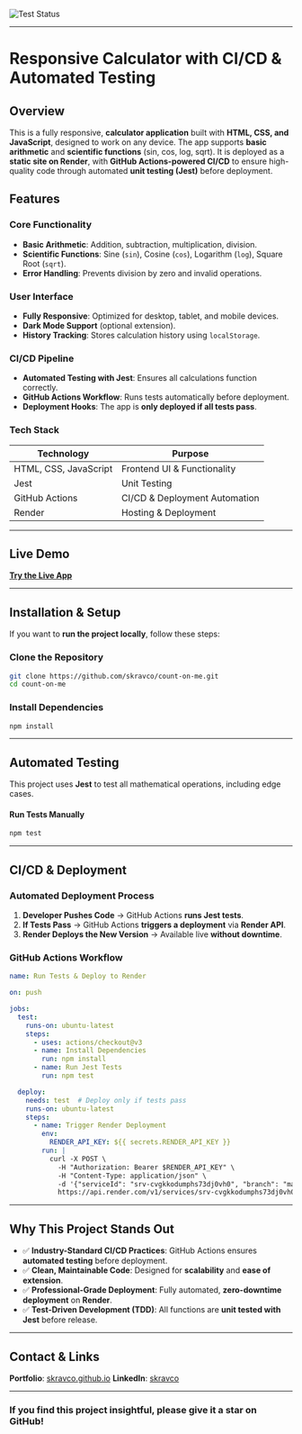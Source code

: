 ![Test Status](https://github.com/skravco/count-on-me/actions/workflows/ci.yml/badge.svg)

---

# **Responsive Calculator with CI/CD & Automated Testing**

## **Overview**
This is a fully responsive, **calculator application** built with **HTML, CSS, and JavaScript**, designed to work on any device. The app supports **basic arithmetic** and **scientific functions** (sin, cos, log, sqrt). It is deployed as a **static site on Render**, with **GitHub Actions-powered CI/CD** to ensure high-quality code through automated **unit testing (Jest)** before deployment.

## **Features**
### **Core Functionality**
- **Basic Arithmetic**: Addition, subtraction, multiplication, division.
- **Scientific Functions**: Sine (`sin`), Cosine (`cos`), Logarithm (`log`), Square Root (`sqrt`).
- **Error Handling**: Prevents division by zero and invalid operations.

### **User Interface**
- **Fully Responsive**: Optimized for desktop, tablet, and mobile devices.
- **Dark Mode Support** (optional extension).
- **History Tracking**: Stores calculation history using `localStorage`.

### **CI/CD Pipeline**
- **Automated Testing with Jest**: Ensures all calculations function correctly.
- **GitHub Actions Workflow**: Runs tests automatically before deployment.
- **Deployment Hooks**: The app is **only deployed if all tests pass**.

### **Tech Stack**
| Technology  | Purpose  |
|-------------|---------|
| HTML, CSS, JavaScript | Frontend UI & Functionality |
| Jest | Unit Testing |
| GitHub Actions | CI/CD & Deployment Automation |
| Render | Hosting & Deployment |

---

## **Live Demo**
**[Try the Live App](https://count-on-me-e727.onrender.com/)**

---

## **Installation & Setup**
If you want to **run the project locally**, follow these steps:

### **Clone the Repository**
```bash
git clone https://github.com/skravco/count-on-me.git 
cd count-on-me
```

### **️Install Dependencies**
```bash
npm install
```
---
## **Automated Testing**
This project uses **Jest** to test all mathematical operations, including edge cases.

#### **Run Tests Manually**
```bash
npm test
```
---

## **CI/CD & Deployment**
### **Automated Deployment Process**
1. **Developer Pushes Code** → GitHub Actions **runs Jest tests**.
2. **If Tests Pass** → GitHub Actions **triggers a deployment** via **Render API**.
3. **Render Deploys the New Version** → Available live **without downtime**.

### **GitHub Actions Workflow**
```yaml
name: Run Tests & Deploy to Render

on: push

jobs:
  test:
    runs-on: ubuntu-latest
    steps:
      - uses: actions/checkout@v3
      - name: Install Dependencies
        run: npm install
      - name: Run Jest Tests
        run: npm test

  deploy:
    needs: test  # Deploy only if tests pass
    runs-on: ubuntu-latest
    steps:
      - name: Trigger Render Deployment
        env:
          RENDER_API_KEY: ${{ secrets.RENDER_API_KEY }}
        run: |
          curl -X POST \
            -H "Authorization: Bearer $RENDER_API_KEY" \
            -H "Content-Type: application/json" \
            -d '{"serviceId": "srv-cvgkkodumphs73dj0vh0", "branch": "master"}' \
            https://api.render.com/v1/services/srv-cvgkkodumphs73dj0vh0/deploys
```

---

## **Why This Project Stands Out**
- ✅ **Industry-Standard CI/CD Practices**: GitHub Actions ensures **automated testing** before deployment.
- ✅ **Clean, Maintainable Code**: Designed for **scalability** and **ease of extension**.
- ✅ **Professional-Grade Deployment**: Fully automated, **zero-downtime deployment** on **Render**.
- ✅ **Test-Driven Development (TDD)**: All functions are **unit tested with Jest** before release.

---

## **Contact & Links**
 **Portfolio**: [skravco.github.io](https://skravco.github.io/)
 **LinkedIn**: [skravco](https://www.linkedin.com/in/skravco)

---

### **If you find this project insightful, please give it a star on GitHub!**
